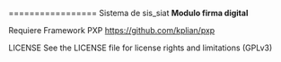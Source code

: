 
================= Sistema de sis_siat
**Modulo firma digital**

Requiere Framework PXP https://github.com/kplian/pxp

LICENSE
See the LICENSE file for license rights and limitations (GPLv3)
